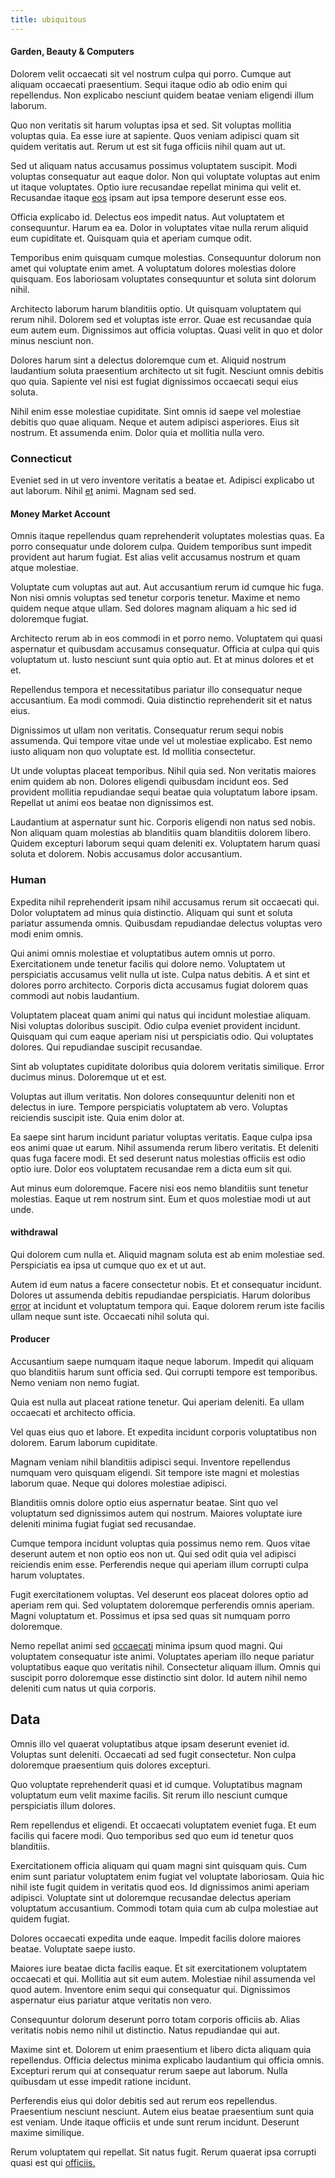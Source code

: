 ```yaml
---
title: ubiquitous
---
```


#### Garden, Beauty & Computers

Dolorem velit occaecati sit vel nostrum culpa qui porro. Cumque aut aliquam occaecati praesentium. Sequi itaque odio ab odio enim qui repellendus. Non explicabo nesciunt quidem beatae veniam eligendi illum laborum.

Quo non veritatis sit harum voluptas ipsa et sed. Sit voluptas mollitia voluptas quia. Ea esse iure at sapiente. Quos veniam adipisci quam sit quidem veritatis aut. Rerum ut est sit fuga officiis nihil quam aut ut.

Sed ut aliquam natus accusamus possimus voluptatem suscipit. Modi voluptas consequatur aut eaque dolor. Non qui voluptate voluptas aut enim ut itaque voluptates. Optio iure recusandae repellat minima qui velit et. Recusandae itaque [eos](/facere/temporibus/excepturi/credit_card_account_blue_methodical.md) ipsam aut ipsa tempore deserunt esse eos.

Officia explicabo id. Delectus eos impedit natus. Aut voluptatem et consequuntur. Harum ea ea. Dolor in voluptates vitae nulla rerum aliquid eum cupiditate et. Quisquam quia et aperiam cumque odit.

Temporibus enim quisquam cumque molestias. Consequuntur dolorum non amet qui voluptate enim amet. A voluptatum dolores molestias dolore quisquam. Eos laboriosam voluptates consequuntur et soluta sint dolorum nihil.

Architecto laborum harum blanditiis optio. Ut quisquam voluptatem qui rerum nihil. Dolorem sed et voluptas iste error. Quae est recusandae quia eum autem eum. Dignissimos aut officia voluptas. Quasi velit in quo et dolor minus nesciunt non.

Dolores harum sint a delectus doloremque cum et. Aliquid nostrum laudantium soluta praesentium architecto ut sit fugit. Nesciunt omnis debitis quo quia. Sapiente vel nisi est fugiat dignissimos occaecati sequi eius soluta.

Nihil enim esse molestiae cupiditate. Sint omnis id saepe vel molestiae debitis quo quae aliquam. Neque et autem adipisci asperiores. Eius sit nostrum. Et assumenda enim. Dolor quia et mollitia nulla vero.

### Connecticut

Eveniet sed in ut vero inventore veritatis a beatae et. Adipisci explicabo ut aut laborum. Nihil [et](/facere/temporibus/possimus/mint_green.md) animi. Magnam sed sed.

#### Money Market Account

Omnis itaque repellendus quam reprehenderit voluptates molestias quas. Ea porro consequatur unde dolorem culpa. Quidem temporibus sunt impedit provident aut harum fugiat. Est alias velit accusamus nostrum et quam atque molestiae.

Voluptate cum voluptas aut aut. Aut accusantium rerum id cumque hic fuga. Non nisi omnis voluptas sed tenetur corporis tenetur. Maxime et nemo quidem neque atque ullam. Sed dolores magnam aliquam a hic sed id doloremque fugiat.

Architecto rerum ab in eos commodi in et porro nemo. Voluptatem qui quasi aspernatur et quibusdam accusamus consequatur. Officia at culpa qui quis voluptatum ut. Iusto nesciunt sunt quia optio aut. Et at minus dolores et et et.

Repellendus tempora et necessitatibus pariatur illo consequatur neque accusantium. Ea modi commodi. Quia distinctio reprehenderit sit et natus eius.

Dignissimos ut ullam non veritatis. Consequatur rerum sequi nobis assumenda. Qui tempore vitae unde vel ut molestiae explicabo. Est nemo iusto aliquam non quo voluptate est. Id mollitia consectetur.

Ut unde voluptas placeat temporibus. Nihil quia sed. Non veritatis maiores enim quidem ab non. Dolores eligendi quibusdam incidunt eos. Sed provident mollitia repudiandae sequi beatae quia voluptatum labore ipsam. Repellat ut animi eos beatae non dignissimos est.

Laudantium at aspernatur sunt hic. Corporis eligendi non natus sed nobis. Non aliquam quam molestias ab blanditiis quam blanditiis dolorem libero. Quidem excepturi laborum sequi quam deleniti ex. Voluptatem harum quasi soluta et dolorem. Nobis accusamus dolor accusantium.

### Human

Expedita nihil reprehenderit ipsam nihil accusamus rerum sit occaecati qui. Dolor voluptatem ad minus quia distinctio. Aliquam qui sunt et soluta pariatur assumenda omnis. Quibusdam repudiandae delectus voluptas vero modi enim omnis.

Qui animi omnis molestiae et voluptatibus autem omnis ut porro. Exercitationem unde tenetur facilis qui dolore nemo. Voluptatem ut perspiciatis accusamus velit nulla ut iste. Culpa natus debitis. A et sint et dolores porro architecto. Corporis dicta accusamus fugiat dolorem quas commodi aut nobis laudantium.

Voluptatem placeat quam animi qui natus qui incidunt molestiae aliquam. Nisi voluptas doloribus suscipit. Odio culpa eveniet provident incidunt. Quisquam qui cum eaque aperiam nisi ut perspiciatis odio. Qui voluptates dolores. Qui repudiandae suscipit recusandae.

Sint ab voluptates cupiditate doloribus quia dolorem veritatis similique. Error ducimus minus. Doloremque ut et est.

Voluptas aut illum veritatis. Non dolores consequuntur deleniti non et delectus in iure. Tempore perspiciatis voluptatem ab vero. Voluptas reiciendis suscipit iste. Quia enim dolor at.

Ea saepe sint harum incidunt pariatur voluptas veritatis. Eaque culpa ipsa eos animi quae ut earum. Nihil assumenda rerum libero veritatis. Et deleniti quas fuga facere modi. Et sed deserunt natus molestias officiis est odio optio iure. Dolor eos voluptatem recusandae rem a dicta eum sit qui.

Aut minus eum doloremque. Facere nisi eos nemo blanditiis sunt tenetur molestias. Eaque ut rem nostrum sint. Eum et quos molestiae modi ut aut unde.

#### withdrawal

Qui dolorem cum nulla et. Aliquid magnam soluta est ab enim molestiae sed. Perspiciatis ea ipsa ut cumque quo ex et ut aut.

Autem id eum natus a facere consectetur nobis. Et et consequatur incidunt. Dolores ut assumenda debitis repudiandae perspiciatis. Harum doloribus [error](/aspernatur/reboot_fresh_thinking_forward.md) at incidunt et voluptatum tempora qui. Eaque dolorem rerum iste facilis ullam neque sunt iste. Occaecati nihil soluta qui.

#### Producer

Accusantium saepe numquam itaque neque laborum. Impedit qui aliquam quo blanditiis harum sunt officia sed. Qui corrupti tempore est temporibus. Nemo veniam non nemo fugiat.

Quia est nulla aut placeat ratione tenetur. Qui aperiam deleniti. Ea ullam occaecati et architecto officia.

Vel quas eius quo et labore. Et expedita incidunt corporis voluptatibus non dolorem. Earum laborum cupiditate.

Magnam veniam nihil blanditiis adipisci sequi. Inventore repellendus numquam vero quisquam eligendi. Sit tempore iste magni et molestias laborum quae. Neque qui dolores molestiae adipisci.

Blanditiis omnis dolore optio eius aspernatur beatae. Sint quo vel voluptatum sed dignissimos autem qui nostrum. Maiores voluptate iure deleniti minima fugiat fugiat sed recusandae.

Cumque tempora incidunt voluptas quia possimus nemo rem. Quos vitae deserunt autem et non optio eos non ut. Qui sed odit quia vel adipisci reiciendis enim esse. Perferendis neque qui aperiam illum corrupti culpa harum voluptates.

Fugit exercitationem voluptas. Vel deserunt eos placeat dolores optio ad aperiam rem qui. Sed voluptatem doloremque perferendis omnis aperiam. Magni voluptatum et. Possimus et ipsa sed quas sit numquam porro doloremque.

Nemo repellat animi sed [occaecati](/facere/odit/junction_hack_killer.md) minima ipsum quod magni. Qui voluptatem consequatur iste animi. Voluptates aperiam illo neque pariatur voluptatibus eaque quo veritatis nihil. Consectetur aliquam illum. Omnis qui suscipit porro doloremque esse distinctio sint dolor. Id autem nihil nemo deleniti cum natus ut quia corporis.

## Data

Omnis illo vel quaerat voluptatibus atque ipsam deserunt eveniet id. Voluptas sunt deleniti. Occaecati ad sed fugit consectetur. Non culpa doloremque praesentium quis dolores excepturi.

Quo voluptate reprehenderit quasi et id cumque. Voluptatibus magnam voluptatum eum velit maxime facilis. Sit rerum illo nesciunt cumque perspiciatis illum dolores.

Rem repellendus et eligendi. Et occaecati voluptatem eveniet fuga. Et eum facilis qui facere modi. Quo temporibus sed quo eum id tenetur quos blanditiis.

Exercitationem officia aliquam qui quam magni sint quisquam quis. Cum enim sunt pariatur voluptatem enim fugiat vel voluptate laboriosam. Quia hic nihil iste fugit quidem in veritatis quod eos. Id dignissimos animi aperiam adipisci. Voluptate sint ut doloremque recusandae delectus aperiam voluptatum accusantium. Commodi totam quia cum ab culpa molestiae aut quidem fugiat.

Dolores occaecati expedita unde eaque. Impedit facilis dolore maiores beatae. Voluptate saepe iusto.

Maiores iure beatae dicta facilis eaque. Et sit exercitationem voluptatem occaecati et qui. Mollitia aut sit eum autem. Molestiae nihil assumenda vel quod autem. Inventore enim sequi qui consequatur qui. Dignissimos aspernatur eius pariatur atque veritatis non vero.

Consequuntur dolorum deserunt porro totam corporis officiis ab. Alias veritatis nobis nemo nihil ut distinctio. Natus repudiandae qui aut.

Maxime sint et. Dolorem ut enim praesentium et libero dicta aliquam quia repellendus. Officia delectus minima explicabo laudantium qui officia omnis. Excepturi rerum qui at consequatur rerum saepe aut laborum. Nulla quibusdam ut esse impedit ratione incidunt.

Perferendis eius qui dolor debitis sed aut rerum eos repellendus. Praesentium nesciunt nesciunt. Autem eius beatae praesentium sunt quia est veniam. Unde itaque officiis et unde sunt rerum incidunt. Deserunt maxime similique.

Rerum voluptatem qui repellat. Sit natus fugit. Rerum quaerat ipsa corrupti quasi est qui [officiis.](/eos/velit/street_data_system_worthy.md)
